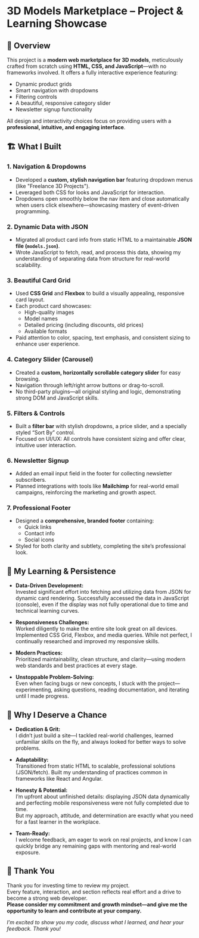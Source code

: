 # 3D Models Marketplace – Project & Learning Showcase

## 🌟 Overview

This project is a **modern web marketplace for 3D models**, meticulously crafted from scratch using **HTML, CSS, and JavaScript**—with no frameworks involved. It offers a fully interactive experience featuring:

- Dynamic product grids
- Smart navigation with dropdowns
- Filtering controls
- A beautiful, responsive category slider
- Newsletter signup functionality

All design and interactivity choices focus on providing users with a **professional, intuitive, and engaging interface**.

## 🏗️ What I Built

### 1. **Navigation & Dropdowns**

- Developed a **custom, stylish navigation bar** featuring dropdown menus (like "Freelance 3D Projects").
- Leveraged both CSS for looks and JavaScript for interaction.
- Dropdowns open smoothly below the nav item and close automatically when users click elsewhere—showcasing mastery of event-driven programming.

### 2. **Dynamic Data with JSON**

- Migrated all product card info from static HTML to a maintainable **JSON file (`models.json`)**.
- Wrote JavaScript to fetch, read, and process this data, showing my understanding of separating data from structure for real-world scalability.

### 3. **Beautiful Card Grid**

- Used **CSS Grid** and **Flexbox** to build a visually appealing, responsive card layout.
- Each product card showcases:
  - High-quality images
  - Model names
  - Detailed pricing (including discounts, old prices)
  - Available formats
- Paid attention to color, spacing, text emphasis, and consistent sizing to enhance user experience.

### 4. **Category Slider (Carousel)**

- Created a **custom, horizontally scrollable category slider** for easy browsing.
- Navigation through left/right arrow buttons or drag-to-scroll.
- No third-party plugins—all original styling and logic, demonstrating strong DOM and JavaScript skills.

### 5. **Filters & Controls**

- Built a **filter bar** with stylish dropdowns, a price slider, and a specially styled “Sort By” control.
- Focused on UI/UX: All controls have consistent sizing and offer clear, intuitive user interaction.

### 6. **Newsletter Signup**

- Added an email input field in the footer for collecting newsletter subscribers.
- Planned integrations with tools like **Mailchimp** for real-world email campaigns, reinforcing the marketing and growth aspect.

### 7. **Professional Footer**

- Designed a **comprehensive, branded footer** containing:
  - Quick links
  - Contact info
  - Social icons
- Styled for both clarity and subtlety, completing the site’s professional look.

## 💪 My Learning & Persistence

- **Data-Driven Development:**  
  Invested significant effort into fetching and utilizing data from JSON for dynamic card rendering. Successfully accessed the data in JavaScript (console), even if the display was not fully operational due to time and technical learning curves.

- **Responsiveness Challenges:**  
  Worked diligently to make the entire site look great on all devices. Implemented CSS Grid, Flexbox, and media queries. While not perfect, I continually researched and improved my responsive skills.

- **Modern Practices:**  
  Prioritized maintainability, clean structure, and clarity—using modern web standards and best practices at every stage.

- **Unstoppable Problem-Solving:**  
  Even when facing bugs or new concepts, I stuck with the project—experimenting, asking questions, reading documentation, and iterating until I made progress.

## 🙌 Why I Deserve a Chance

- **Dedication & Grit:**  
  I didn’t just build a site—I tackled real-world challenges, learned unfamiliar skills on the fly, and always looked for better ways to solve problems.

- **Adaptability:**  
  Transitioned from static HTML to scalable, professional solutions (JSON/fetch). Built my understanding of practices common in frameworks like React and Angular.

- **Honesty & Potential:**  
  I’m upfront about unfinished details: displaying JSON data dynamically and perfecting mobile responsiveness were not fully completed due to time.  
  But my approach, attitude, and determination are exactly what you need for a fast learner in the workplace.

- **Team-Ready:**  
  I welcome feedback, am eager to work on real projects, and know I can quickly bridge any remaining gaps with mentoring and real-world exposure.

## 🙏 Thank You

Thank you for investing time to review my project.  
Every feature, interaction, and section reflects real effort and a drive to become a strong web developer.  
**Please consider my commitment and growth mindset—and give me the opportunity to learn and contribute at your company.**

*I’m excited to show you my code, discuss what I learned, and hear your feedback. Thank you!*